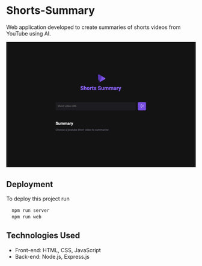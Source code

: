 
# Shorts-Summary


Web application developed to create summaries of shorts videos from YouTube using AI.

![Shorts-Summary Preview](./public/app.png)


## Deployment

To deploy this project run

```bash
  npm run server
  npm run web
```


## Technologies Used

- Front-end: HTML, CSS, JavaScript
- Back-end: Node.js, Express.js

